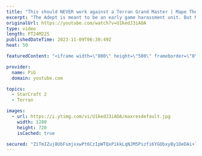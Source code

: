```yaml
---
title: "This should NEVER work against a Terran Grand Master | Mape The Ape #5 - StarCraft 2"
excerpt: "The Adept is meant to be an early game harassment unit. But Mape shows that if you get +1 attack vs Terran they go 3-shotting down to 2-shotting SCVs and marines, really cute build.   -- 🐷 Second Channel for Learning StarCraft 2: https://www.youtube.com/c/PiGRandom 🐷 Third Channel for Daily Pro Casts:"
originalUrl: https://youtube.com/watch?v=U1kedJ3iAOA
type: video
length: PT24M22S
publishedDateTime: 2023-11-09T06:30:49Z
heat: 50

featuredContent: "<iframe width=\"800\" height=\"500\" frameborder=\"0\" src=\"https://www.youtube.com/embed/U1kedJ3iAOA\" allow=\"accelerometer; autoplay; encrypted-media; gyroscope; picture-in-picture\" allowfullscreen></iframe>"

provider:
  name: PiG
  domain: youtube.com

topics:
  - StarCraft 2
  - Terran

images:
  - url: https://i.ytimg.com/vi/U1kedJ3iAOA/maxresdefault.jpg
    width: 1280
    height: 720
    isCached: true

secured: "ZiTmIZuj8UbFsmjxxwPt6CzIpWTQxPikkLqNJM5Pszfi6YGObxyBy1DeDAi+loeU99DeHnkTsSYoR/IQQhZ8NIHXtbKVXcbezeTpdd8kmr9sAF8yLPq8XhkoQynxzf9+MqaAx05T6MRNuj0TZvY/s7Y4o/61z6hP314P5BCH8vm4k8iuY5P9r88uHzPzp7uaPC9Ch3pHPatKOc57T+NrneM2uWdXhF0vk9l32HYGgcMKaUxonVS8ZB7PynLf9Ka0OiigoToYoh+UrMdSU0Bd4MIGhQo9dPFheFkG8ZMKJd4AvQjyyDUK1QleZfjfQGOX1WGaAhB2KLXzFayJxa1Ubt2q07nA3A0gDE32huSkk/vMr0Hsdcwj9xSUG9HUrZi9g4vyqcXVePb32L3AM+w51oa79hSOU4Hga3YhOnW9+os=;dtVw3NBtyj8z33hlMB0rhA=="
---
```


